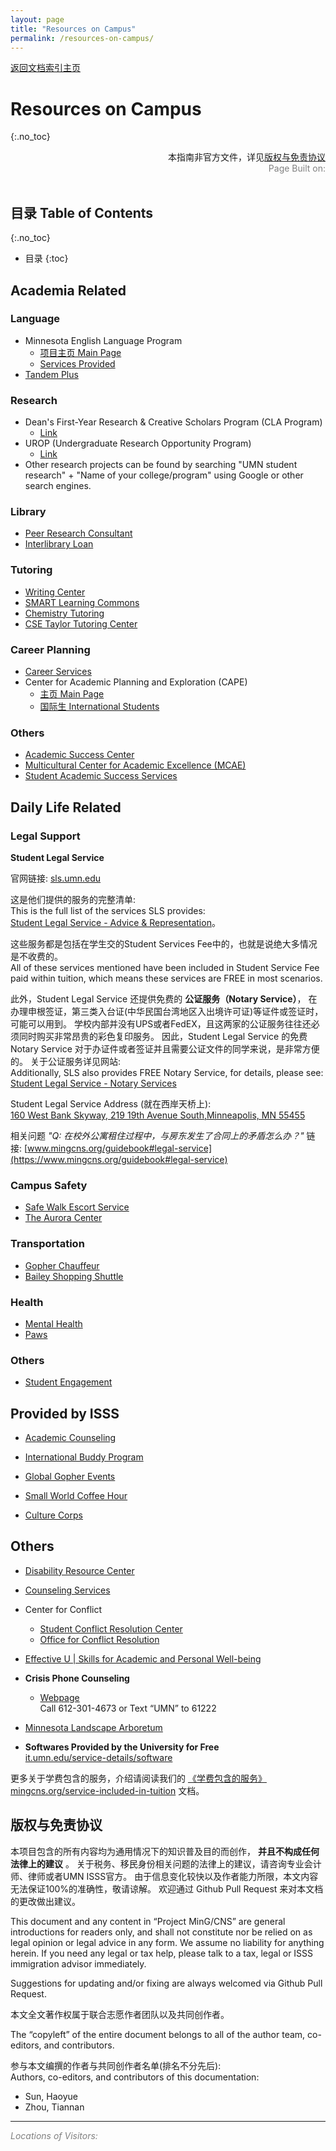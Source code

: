 ```yaml
---
layout: page
title: "Resources on Campus"
permalink: /resources-on-campus/
---
```


<div>
<a href="http://www.mingcns.org">返回文档索引主页</a>
</div>

# Resources on Campus
{:.no_toc}

<div align="right">
本指南非官方文件，详见<a href="#版权与免责协议">版权与免责协议</a><br>
<div style="color: grey">
Page Built on:
<i><script type="text/javascript"> document.write(document.lastModified); </script></i>
</div>
</div><br>

## 目录 Table of Contents
{:.no_toc}

* 目录
{:toc}


## Academia Related

### Language  
  * Minnesota English Language Program  
    * [项目主页 Main Page](https://ccaps.umn.edu/minnesota-english-language-program)   
    * [Services Provided](https://ccaps.umn.edu/esl-resources/students)
  * [Tandem Plus](https://tandem.umn.edu/)

### Research
  * Dean's First-Year Research & Creative Scholars Program (CLA Program)  
    * [Link](https://cla.umn.edu/student-services-advising/scholarships-awards/deans-first-year-research-creative-scholars-program)
  * UROP (Undergraduate Research Opportunity Program)  
    * [Link](https://ugresearch.umn.edu/)
  * Other research projects can be found by searching "UMN student research" + "Name of your college/program" using Google or other search engines.

### Library
  * [Peer Research Consultant](https://www.lib.umn.edu/services/prc)
  * [Interlibrary Loan](https://www.lib.umn.edu/interlibraryloan)

### Tutoring
  * [Writing Center](http://writing.umn.edu/)
  * [SMART Learning Commons](https://www.lib.umn.edu/smart/tutor-schedules)
  * [Chemistry Tutoring](http://genchem.chem.umn.edu/)
  * [CSE Taylor Tutoring Center](https://housing.umn.edu/llcs/taylor)

### Career Planning
  * [Career Services](http://career.umn.edu/)
  * Center for Academic Planning and Exploration (CAPE)  
    * [主页 Main Page](http://www.cape.umn.edu/)  
    * [国际生 International Students](http://capeinternational.umn.edu/)

### Others
  * [Academic Success Center](http://success.umn.edu/)
  * [Multicultural Center for Academic Excellence (MCAE)](http://mcae.umn.edu/)
  * [Student Academic Success Services](https://sass.umn.edu/)


## Daily Life Related

### Legal Support

**Student Legal Service**

官网链接: [sls.umn.edu](http://sls.umn.edu/)

这是他们提供的服务的完整清单:  
This is the full list of the services SLS provides:     
[Student Legal Service - Advice & Representation](http://sls.umn.edu/our-services/advice-representation)。  

这些服务都是包括在学生交的Student Services Fee中的，也就是说绝大多情况是不收费的。  
All of these services mentioned have been included in Student Service Fee paid within tuition,
which means these services are FREE in most scenarios.

此外，Student Legal Service 还提供免费的 **公证服务（Notary Service）**，
在办理申根签证，第三类入台证(中华民国台湾地区入出境许可证)等证件或签证时，可能可以用到。
学校内部并没有UPS或者FedEX，且这两家的公证服务往往还必须同时购买非常昂贵的彩色复印服务。
因此，Student Legal Service 的免费 Notary Service 对于办证件或者签证并且需要公证文件的同学来说，是非常方便的。
关于公证服务详见网站:  
Additionally, SLS also provides FREE Notary Service, for details, please see:  
[Student Legal Service - Notary Services](http://sls.umn.edu/our-services/notary-services)  


Student Legal Service Address (就在西岸天桥上):  
[160 West Bank Skyway, 219 19th Avenue South,Minneapolis, MN 55455](https://goo.gl/maps/yYgNLktHQoWvyHyR6)  

相关问题 _"Q: 在校外公寓租住过程中，与房东发生了合同上的矛盾怎么办？"_
链接: [www.mingcns.org/guidebook#legal-service](https://www.mingcns.org/guidebook#legal-service)

### Campus Safety
  * [Safe Walk Escort Service](https://www.pts.umn.edu/walk/campus-security-monitor-escort)
  * [The Aurora Center](http://aurora.umn.edu/)

### Transportation
  * [Gopher Chauffeur](https://boynton.umn.edu/gopher-chauffeur)
  * [Bailey Shopping Shuttle](https://housing.umn.edu/bailey-shuttle)

### Health
  * [Mental Health](http://www.mentalhealth.umn.edu/)
  * [Paws](https://boynton.umn.edu/paws)

### Others
  * [Student Engagement](http://engage.umn.edu/)

## Provided by ISSS
  * [Academic Counseling](https://isss.umn.edu/Academics/academic-counseling.html)

  * [International Buddy Program](https://isss.umn.edu/programs/interbuddy/)

  * [Global Gopher Events](https://isss.umn.edu/programs/ggumn/)

  * [Small World Coffee Hour](https://isss.umn.edu/programs/smallworld/)

  * [Culture Corps](https://isss.umn.edu/programs/culturecorps/)

## Others

  * [Disability Resource Center](https://disability.umn.edu/)

  * [Counseling Services](https://counseling.umn.edu/)

  * Center for Conflict  
    * [Student Conflict Resolution Center](http://www.sos.umn.edu/)  
    * [Office for Conflict Resolution](https://ocr.umn.edu/)

  * [Effective U \| Skills for Academic and Personal Well-being](http://effectiveu.umn.edu/)

  * **Crisis Phone Counseling**   
    * [Webpage](http://www.mentalhealth.umn.edu/text/index.html)  
      Call 612-301-4673 or Text “UMN” to 61222

  * [Minnesota Landscape Arboretum](http://arboretum.umn.edu/)

  * **Softwares Provided by the University for Free**  
  [it.umn.edu/service-details/software](https://it.umn.edu/service-details/software)

更多关于学费包含的服务，介绍请阅读我们的 [《学费包含的服务》mingcns.org/service-included-in-tuition](https://www.mingcns.org/service-included-in-tuition/) 文档。


## 版权与免责协议
本项目包含的所有内容均为通用情况下的知识普及目的而创作， **并且不构成任何法律上的建议** 。
关于税务、移民身份相关问题的法律上的建议，请咨询专业会计师、律师或者UMN ISSS官方。
由于信息变化较快以及作者能力所限，本文内容无法保证100%的准确性，敬请谅解。
欢迎通过 Github Pull Request 来对本文档的更改做出建议。

This document and any content in “Project MinG/CNS” are general introductions for readers only,
and shall not constitute nor be relied on as legal opinion or legal advice in any form.
We assume no liability for anything herein.
If you need any legal or tax help, please talk to a tax, legal or ISSS immigration advisor immediately.

Suggestions for updating and/or fixing are always welcomed via Github Pull Request.

本文全文著作权属于联合志愿作者团队以及共同创作者。

The “copyleft” of the entire document belongs to all of the author team, co-editors, and contributors.  

参与本文编撰的作者与共同创作者名单(排名不分先后):  
Authors, co-editors, and contributors of this documentation:

* Sun, Haoyue
* Zhou, Tiannan

---
_<font color="grey">Locations of Visitors: </font>_
<div style="width: 50%; ">
<script type="text/javascript" id="clustrmaps" src="//cdn.clustrmaps.com/map_v2.js?d=6dgA5xsRget7ciqINHnS-LTZ2Bt67OdMGfiecR3Qa-8&cl=ffffff&w=a"></script>
</div>
